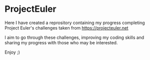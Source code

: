# ProjectEuler
Here I have created a reprository containing my progress completing Project Euler's challenges taken from https://projecteuler.net

I aim to go through these challenges, improving my coding skills and sharing my progress with those who may be interested.

Enjoy ;)
